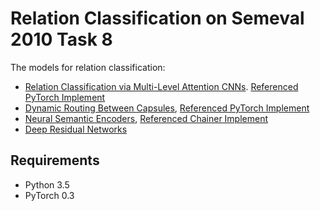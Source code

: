 # Relation Classification on Semeval 2010 Task 8

The models for relation classification:

* [Relation Classification via Multi-Level Attention CNNs](http://iiis.tsinghua.edu.cn/~weblt/papers/relation-classification.pdf). [Referenced PyTorch Implement](https://github.com/lawlietAi/relation-classification-via-attention-model)
* [Dynamic Routing Between Capsules](https://arxiv.org/abs/1710.09829), [Referenced PyTorch Implement](https://github.com/XifengGuo/CapsNet-Pytorch)
* [Neural Semantic Encoders](https://arxiv.org/abs/1607.04315), [Referenced Chainer Implement](https://bitbucket.org/tsendeemts/nse)
* [Deep Residual Networks](https://github.com/KaimingHe/deep-residual-networks)

## Requirements
* Python 3.5
* PyTorch 0.3
